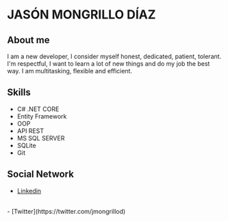 # **JASÓN MONGRILLO DÍAZ**
## About me
I am a new developer, I consider myself honest, dedicated, patient, tolerant.  I'm respectful, I want to learn a lot of new things and do my job the best way. I am multitasking, flexible and efficient.
## Skills
- C# .NET CORE
- Entity Framework
- OOP
- API REST
- MS SQL SERVER
- SQLite
- Git
## Social Network
- [Linkedin](https://www.linkedin.com/in/jmongrillo/) 
<br/>
- [Twitter](https://twitter.com/jmongrillod)

